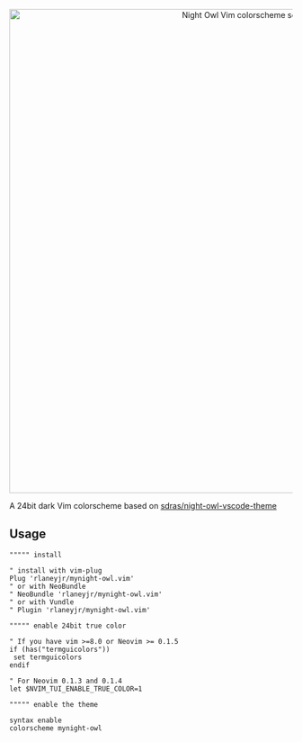 <p align="center">
  <img width="860" alt="Night Owl Vim colorscheme screenshot" src="https://user-images.githubusercontent.com/1166872/41726735-6370a63a-75a5-11e8-8e3f-5bf87c67b22a.png">
</p>

A 24bit dark Vim colorscheme based on [sdras/night-owl-vscode-theme](https://github.com/sdras/night-owl-vscode-theme)

## Usage

```vim
""""" install

" install with vim-plug
Plug 'rlaneyjr/mynight-owl.vim'
" or with NeoBundle
" NeoBundle 'rlaneyjr/mynight-owl.vim'
" or with Vundle
" Plugin 'rlaneyjr/mynight-owl.vim'

""""" enable 24bit true color

" If you have vim >=8.0 or Neovim >= 0.1.5
if (has("termguicolors"))
 set termguicolors
endif

" For Neovim 0.1.3 and 0.1.4
let $NVIM_TUI_ENABLE_TRUE_COLOR=1

""""" enable the theme

syntax enable
colorscheme mynight-owl
```

